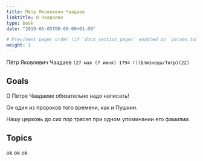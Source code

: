 ```yaml
---
title: Пётр Яковлевич Чаадаев
linktitle: О Чаадаеве
type: book
date: "2019-05-05T00:00:00+01:00"

# Prev/next pager order (if `docs_section_pager` enabled in `params.toml`)
weight: 1
---
```

Пётр Яковлевич Чаадаев `(27 мая (7 июня) 1794 г)(Близнецы/Тигр)(22)`
## Goals

О Петре Чаадаеве обязательно надо написать!

Он один из пророков того времени, как и Пушкин.

Нашу церковь до сих пор трясет при одном упоминании его фамилии.

## Topics

ok ok ok
